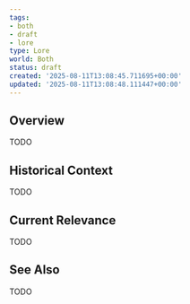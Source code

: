 ```yaml
---
tags:
- both
- draft
- lore
type: Lore
world: Both
status: draft
created: '2025-08-11T13:08:45.711695+00:00'
updated: '2025-08-11T13:08:48.111447+00:00'
---
```



## Overview

TODO
## Historical Context

TODO
## Current Relevance

TODO
## See Also

TODO
